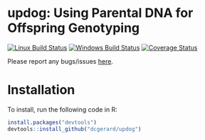 
<!-- README.md is generated from README.Rmd. Please edit that file -->
updog: Using Parental DNA for Offspring Genotyping
==================================================

[![Linux Build Status](https://travis-ci.org/dcgerard/updog.svg?branch=master)](https://travis-ci.org/dcgerard/updog) [![Windows Build Status](https://ci.appveyor.com/api/projects/status/github/dcgerard/updog?branch=master&svg=true)](https://ci.appveyor.com/project/dcgerard/updog) [![Coverage Status](https://img.shields.io/codecov/c/github/dcgerard/updog/master.svg)](https://codecov.io/github/dcgerard/updog?branch=master)

Please report any bugs/issues [here](https://github.com/dcgerard/updog/issues).

Installation
============

To install, run the following code in R:

``` r
install.packages("devtools")
devtools::install_github("dcgerard/updog")
```
